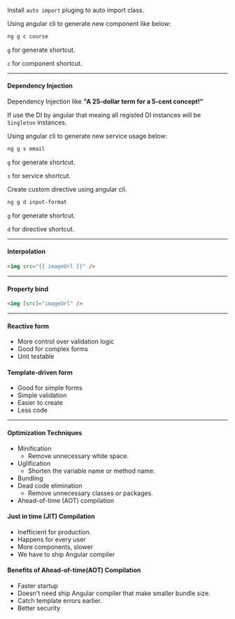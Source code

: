 Install `auto import` pluging to auto import class.

Using angular cli to generate new component like below:
```sh
ng g c course
```
`g` for generate shortcut.

`c` for component shortcut.

---
#### Dependency Injection ####
Dependency Injection like **"A 25-dollar term for a 5-cent concept!"**

If use the DI by angular that meaing all registed DI instances will be `Singleton` instances.

Using angular cli to generate new service usage below:
```sh
ng g s email
```

`g` for generate shortcut.

`s` for service shortcut.

Create custom directive using angular cli.
```sh
ng g d input-format
```

`g` for generate shortcut.

`d` for directive shortcut.

---
#### Interpolation ####
```html
<img src="{{ imageUrl }}" />
```

---
#### Property bind ####
```html
<img [src]="imageUrl" />
```
---
#### Reactive form ####
* More control over validation logic
* Good for complex forms
* Unit testable

#### Template-driven form ####
* Good for simple forms
* Simple validation
* Easier to create
* Less code

---
#### Optimization Techniques ####
* Minification
    * Remove unnecessary white space.
* Uglification
    * Shorten the variable name or method name.
* Bundling
* Dead code elimination
    * Remove unnecessary classes or packages.
* Ahead-of-time (AOT) compilation

#### Just in time (JIT) Compilation ####
* Inefficient for production.
* Happens for every user
* More components, slower
* We have to ship Angular compiler

#### Benefits of Ahead-of-time(AOT) Compilation ####
* Faster startup
* Doesn't need ship Angular compiler that make smaller bundle size.
* Catch template errors earlier. 
* Better security